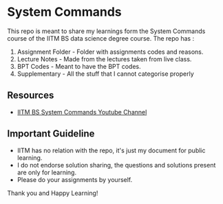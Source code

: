 # System Commands

This repo is meant to share my learnings form the System Commands course of the IITM BS data science degree course. 
The repo has : 

1. Assignment Folder - Folder with assignments codes and reasons.
2. Lecture Notes - Made from the lectures taken from live class.
3. BPT Codes - Meant to have the BPT codes.
4. Supplementary - All the stuff that I cannot categorise properly

## Resources
- [IITM BS System Commands Youtube Channel](https://www.youtube.com/@BSSE2001)

## Important Guideline
- IITM has no relation with the repo, it's just my document for public learning.
- I do not endorse solution sharing, the questions and solutions present are only for learning.
- Please do your assignments by yourself.

Thank you and Happy Learning!
